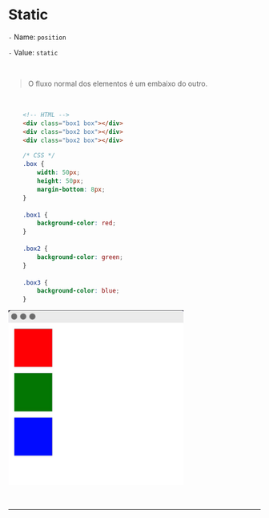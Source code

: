 # Static

`-` Name: `position`

`-` Value: `static`

<br>

>O fluxo normal dos elementos é um embaixo do outro.

<br>

```HTML
    <!-- HTML -->
    <div class="box1 box"></div>
    <div class="box2 box"></div>
    <div class="box2 box"></div>
```
```CSS
    /* CSS */
    .box {
        width: 50px;
        height: 50px;
        margin-bottom: 8px;
    }

    .box1 {
        background-color: red;
    }

    .box2 {
        background-color: green;
    }

    .box3 {
        background-color: blue;
    }
```

<img src="../Assets\img\um-embaixo-do-outro.png" width="350">

<br><hr><br>

